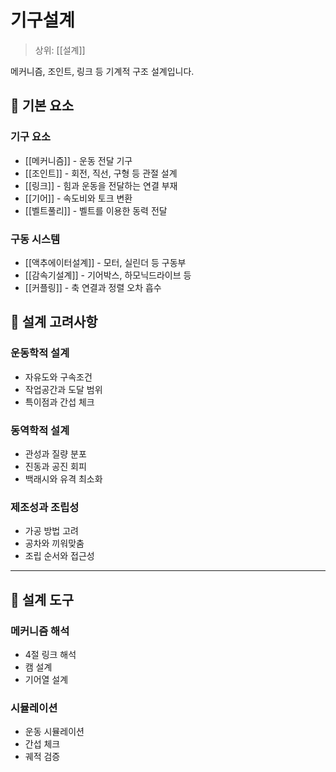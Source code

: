 # 기구설계

> 상위: [[설계]]

메커니즘, 조인트, 링크 등 기계적 구조 설계입니다.

## 🔧 기본 요소

### 기구 요소
- [[메커니즘]] - 운동 전달 기구
- [[조인트]] - 회전, 직선, 구형 등 관절 설계
- [[링크]] - 힘과 운동을 전달하는 연결 부재
- [[기어]] - 속도비와 토크 변환
- [[벨트풀리]] - 벨트를 이용한 동력 전달

### 구동 시스템
- [[액추에이터설계]] - 모터, 실린더 등 구동부
- [[감속기설계]] - 기어박스, 하모닉드라이브 등
- [[커플링]] - 축 연결과 정렬 오차 흡수

## 🎯 설계 고려사항

### 운동학적 설계
- 자유도와 구속조건
- 작업공간과 도달 범위
- 특이점과 간섭 체크

### 동역학적 설계
- 관성과 질량 분포
- 진동과 공진 회피
- 백래시와 유격 최소화

### 제조성과 조립성
- 가공 방법 고려
- 공차와 끼워맞춤
- 조립 순서와 접근성

---

## 🎯 설계 도구

### 메커니즘 해석
- 4절 링크 해석
- 캠 설계
- 기어열 설계

### 시뮬레이션
- 운동 시뮬레이션
- 간섭 체크
- 궤적 검증